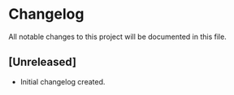 # Changelog

All notable changes to this project will be documented in this file.

## [Unreleased]
- Initial changelog created.

